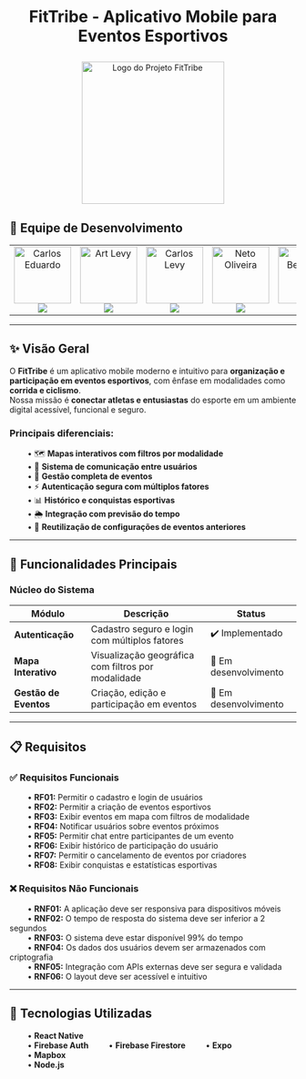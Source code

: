 # <p align="center">FitTribe - Aplicativo Mobile para Eventos Esportivos</p>

<p align="center">
  <img src="FitTribe-logo-Img.png" alt="Logo do Projeto FitTribe" width="250"/>
</p>

## 👥 Equipe de Desenvolvimento

<table align="center">
  <tr>
    <td align="center">
      <a href="https://github.com/carloseduardo-rocha">
        <img src="https://avatars.githubusercontent.com/u/154270394?v=4" width="100px;" alt="Carlos Eduardo"/><br />
        <img src="https://img.shields.io/static/v1?label=&message=Carlos%20Eduardo&color=1E3A8A&style=for-the-badge&logo=github"/>
      </a>
    </td>
    <td align="center">
      <a href="https://github.com/ArtLevy">
        <img src="https://github.com/ArtLevy.png" width="100px;" alt="Art Levy"/><br />
        <img src="https://img.shields.io/static/v1?label=&message=Art%20Levy&color=1E3A8A&style=for-the-badge&logo=github"/>
      </a>
    </td>
    <td align="center">
      <a href="https://github.com/CarlosLevyM">
        <img src="https://github.com/CarlosLevyM.png" width="100px;" alt="Carlos Levy"/><br />
        <img src="https://img.shields.io/static/v1?label=&message=Carlos%20Levy&color=1E3A8A&style=for-the-badge&logo=github"/>
      </a>
    </td>
    <td align="center">
      <a href="https://github.com/oliveriraneto">
        <img src="https://github.com/oliveriraneto.png" width="100px;" alt="Neto Oliveira"/><br />
        <img src="https://img.shields.io/static/v1?label=&message=Neto%20Oliveira&color=1E3A8A&style=for-the-badge&logo=github"/>
      </a>
    </td>
    <td align="center">
      <a href="https://github.com/UlissesBernardo">
        <img src="https://github.com/UlissesBernardo.png" width="100px;" alt="Ulisses Bernardo"/><br />
        <img src="https://img.shields.io/static/v1?label=&message=Ulisses%20Bernardo&color=1E3A8A&style=for-the-badge&logo=github"/>
      </a>
    </td>
  </tr>
</table>

---

## ✨ Visão Geral

O **FitTribe** é um aplicativo mobile moderno e intuitivo para **organização e participação em eventos esportivos**, com ênfase em modalidades como **corrida e ciclismo**.  
Nossa missão é **conectar atletas e entusiastas** do esporte em um ambiente digital acessível, funcional e seguro.

### Principais diferenciais:

&nbsp;&nbsp;&nbsp;&nbsp;&nbsp;&nbsp;&nbsp;&nbsp;• 🗺️ **Mapas interativos com filtros por modalidade**  
&nbsp;&nbsp;&nbsp;&nbsp;&nbsp;&nbsp;&nbsp;&nbsp;• 💬 **Sistema de comunicação entre usuários**  
&nbsp;&nbsp;&nbsp;&nbsp;&nbsp;&nbsp;&nbsp;&nbsp;• 📅 **Gestão completa de eventos**  
&nbsp;&nbsp;&nbsp;&nbsp;&nbsp;&nbsp;&nbsp;&nbsp;• ⚡ **Autenticação segura com múltiplos fatores**  
&nbsp;&nbsp;&nbsp;&nbsp;&nbsp;&nbsp;&nbsp;&nbsp;• 📊 **Histórico e conquistas esportivas**  
&nbsp;&nbsp;&nbsp;&nbsp;&nbsp;&nbsp;&nbsp;&nbsp;• 🌦️ **Integração com previsão do tempo**  
&nbsp;&nbsp;&nbsp;&nbsp;&nbsp;&nbsp;&nbsp;&nbsp;• 🔄 **Reutilização de configurações de eventos anteriores**

---

## 🚀 Funcionalidades Principais

### Núcleo do Sistema

| Módulo              | Descrição                                            | Status                |
|---------------------|------------------------------------------------------|------------------------|
| **Autenticação**     | Cadastro seguro e login com múltiplos fatores        | ✔️ Implementado         |
| **Mapa Interativo**  | Visualização geográfica com filtros por modalidade   | 🚧 Em desenvolvimento   |
| **Gestão de Eventos**| Criação, edição e participação em eventos            | 🚧 Em desenvolvimento   |

---

## 📋 Requisitos

### ✅ Requisitos Funcionais

&nbsp;&nbsp;&nbsp;&nbsp;&nbsp;&nbsp;&nbsp;&nbsp;• **RF01:** Permitir o cadastro e login de usuários  
&nbsp;&nbsp;&nbsp;&nbsp;&nbsp;&nbsp;&nbsp;&nbsp;• **RF02:** Permitir a criação de eventos esportivos  
&nbsp;&nbsp;&nbsp;&nbsp;&nbsp;&nbsp;&nbsp;&nbsp;• **RF03:** Exibir eventos em mapa com filtros de modalidade  
&nbsp;&nbsp;&nbsp;&nbsp;&nbsp;&nbsp;&nbsp;&nbsp;• **RF04:** Notificar usuários sobre eventos próximos  
&nbsp;&nbsp;&nbsp;&nbsp;&nbsp;&nbsp;&nbsp;&nbsp;• **RF05:** Permitir chat entre participantes de um evento  
&nbsp;&nbsp;&nbsp;&nbsp;&nbsp;&nbsp;&nbsp;&nbsp;• **RF06:** Exibir histórico de participação do usuário  
&nbsp;&nbsp;&nbsp;&nbsp;&nbsp;&nbsp;&nbsp;&nbsp;• **RF07:** Permitir o cancelamento de eventos por criadores  
&nbsp;&nbsp;&nbsp;&nbsp;&nbsp;&nbsp;&nbsp;&nbsp;• **RF08:** Exibir conquistas e estatísticas esportivas

### ❌ Requisitos Não Funcionais

&nbsp;&nbsp;&nbsp;&nbsp;&nbsp;&nbsp;&nbsp;&nbsp;• **RNF01:** A aplicação deve ser responsiva para dispositivos móveis  
&nbsp;&nbsp;&nbsp;&nbsp;&nbsp;&nbsp;&nbsp;&nbsp;• **RNF02:** O tempo de resposta do sistema deve ser inferior a 2 segundos  
&nbsp;&nbsp;&nbsp;&nbsp;&nbsp;&nbsp;&nbsp;&nbsp;• **RNF03:** O sistema deve estar disponível 99% do tempo  
&nbsp;&nbsp;&nbsp;&nbsp;&nbsp;&nbsp;&nbsp;&nbsp;• **RNF04:** Os dados dos usuários devem ser armazenados com criptografia  
&nbsp;&nbsp;&nbsp;&nbsp;&nbsp;&nbsp;&nbsp;&nbsp;• **RNF05:** Integração com APIs externas deve ser segura e validada  
&nbsp;&nbsp;&nbsp;&nbsp;&nbsp;&nbsp;&nbsp;&nbsp;• **RNF06:** O layout deve ser acessível e intuitivo

---

## 📱 Tecnologias Utilizadas

&nbsp;&nbsp;&nbsp;&nbsp;&nbsp;&nbsp;&nbsp;&nbsp;• **React Native**  
&nbsp;&nbsp;&nbsp;&nbsp;&nbsp;&nbsp;&nbsp;&nbsp;• **Firebase Auth**
&nbsp;&nbsp;&nbsp;&nbsp;&nbsp;&nbsp;&nbsp;&nbsp;• **Firebase Firestore** 
&nbsp;&nbsp;&nbsp;&nbsp;&nbsp;&nbsp;&nbsp;&nbsp;• **Expo**  
&nbsp;&nbsp;&nbsp;&nbsp;&nbsp;&nbsp;&nbsp;&nbsp;• **Mapbox**  
&nbsp;&nbsp;&nbsp;&nbsp;&nbsp;&nbsp;&nbsp;&nbsp;• **Node.js**
